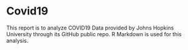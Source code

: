 # Covid19
This report is to analyze COVID19 Data provided by Johns Hopkins University through its GitHub public repo. R Markdown is used for this analysis.
